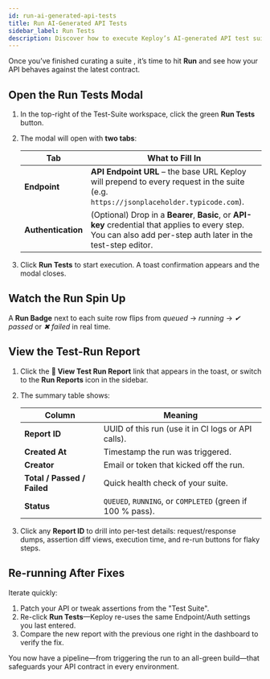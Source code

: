 ```yaml
---
id: run-ai-generated-api-tests
title: Run AI-Generated API Tests
sidebar_label: Run Tests
description: Discover how to execute Keploy’s AI-generated API test suites—locally, on-demand from the console, or automatically in CI/CD—and interpret the results to keep your API stable.
---
```


Once you’ve finished curating a suite , it’s time to hit **Run** and see how your API behaves against the latest contract.

## Open the **Run Tests** Modal

1. In the top-right of the Test-Suite workspace, click the green **Run Tests** button.

2. The modal will open with **two tabs**:

   | Tab                | What to Fill In                                                                                                                                                      |
   | ------------------ | -------------------------------------------------------------------------------------------------------------------------------------------------------------------- |
   | **Endpoint**       | **API Endpoint URL** – the base URL Keploy will prepend to every request in the suite (e.g. `https://jsonplaceholder.typicode.com`).                                 |
   | **Authentication** | (Optional) Drop in a **Bearer**, **Basic**, or **API-key** credential that applies to every step.<br />You can also add per-step auth later in the test-step editor. |

3. Click **Run Tests** to start execution. A toast confirmation appears and the modal closes.

## Watch the Run Spin Up

A **Run Badge** next to each suite row flips from _queued_ → _running_ → _✔ passed_ or _✖ failed_ in real time.

## View the Test-Run Report

1. Click the **📄 View Test Run Report** link that appears in the toast, or switch to the **Run Reports** icon in the sidebar.
2. The summary table shows:

   | Column                      | Meaning                                                    |
   | --------------------------- | ---------------------------------------------------------- |
   | **Report ID**               | UUID of this run (use it in CI logs or API calls).         |
   | **Created At**              | Timestamp the run was triggered.                           |
   | **Creator**                 | Email or token that kicked off the run.                    |
   | **Total / Passed / Failed** | Quick health check of your suite.                          |
   | **Status**                  | `QUEUED`, `RUNNING`, or `COMPLETED` (green if 100 % pass). |

3. Click any **Report ID** to drill into per-test details: request/response dumps, assertion diff views, execution time, and re-run buttons for flaky steps.

## Re-running After Fixes

Iterate quickly:

1. Patch your API or tweak assertions from the "Test Suite".
2. Re-click **Run Tests**—Keploy re-uses the same Endpoint/Auth settings you last entered.
3. Compare the new report with the previous one right in the dashboard to verify the fix.

You now have a pipeline—from triggering the run to an all-green build—that safeguards your API contract in every environment.
